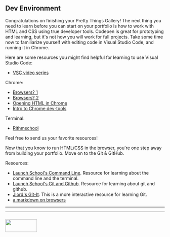 ## Dev Environment

Congratulations on finishing your Pretty Things Gallery!  The next thing you need to learn before you can start on your portfolio is how to work with HTML and CSS using true developer tools.  Codepen is great for prototyping and learning, but it's not how you will work for full projects.  Take some time now to familiarize yourself with editing code in Visual Studio Code, and running it in Chrome.


Here are some resources you might find helpful for learning to use Visual Studio Code:
* [VSC video series](https://www.youtube.com/watch?v=DmbvejtiyNo)

Chrome: 
* [Browsers? 1](https://www.youtube.com/watch?v=TcbhVv9ty44)
* [Browsers? 2](https://www.youtube.com/watch?v=Ir61LfjYyHk)
* [Opening HTML in Chrome](https://www.youtube.com/watch?v=iyFKT_uUkik)
* [Intro to Chrome dev-tools](https://www.html5rocks.com/en/tutorials/developertools/part1/)

Terminal:
* [Rithmschool](https://www.rithmschool.com/courses/terminal)

Feel free to send us your favorite resources!

Now that you know to run HTML/CSS in the browser, you're one step away from building your portfolio.  Move on to the Git & GitHub.



Resources:
* [Launch School's Command Line](https://launchschool.com/books/command_line). Resource for learning about the command line and the terminal.
* [Launch School's Git and Github](https://launchschool.com/books/git/). Resource for learning about git and github.
* [Jlord's Git-It](https://github.com/jlord/git-it-electron). This is a more interactive resource for learning Git.
* [a markdown on browsers](https://github.com/elewa-academy/General-Resources/blob/85125b999b74f6e757b8357758bc1ccbff0b2824/developer-tools/chrome.md)


___
___
### <a href="http://elewa.education/blog" target="_blank"><img src="https://user-images.githubusercontent.com/18554853/34921062-506450ae-f97d-11e7-875f-6feeb26ad72d.png" width="100" height="40"/></a>